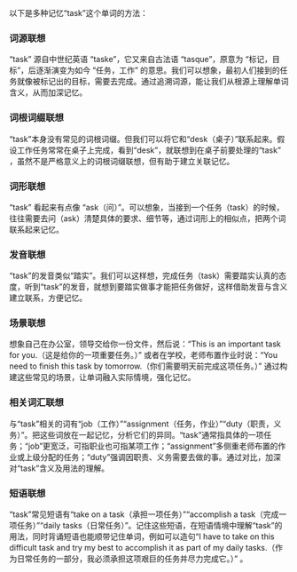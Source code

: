 以下是多种记忆“task”这个单词的方法：

### 词源联想
“task” 源自中世纪英语 “taske”，它又来自古法语 “tasque”，原意为 “标记，目标”，后逐渐演变为如今 “任务，工作” 的意思。我们可以想象，最初人们接到的任务就像被标记出的目标，需要去完成。通过追溯词源，能让我们从根源上理解单词含义，从而加深记忆。

### 词根词缀联想
“task”本身没有常见的词根词缀。但我们可以将它和“desk（桌子）”联系起来。假设工作任务常常在桌子上完成，看到“desk”，就联想到在桌子前要处理的“task” ，虽然不是严格意义上的词根词缀联想，但有助于建立关联记忆。

### 词形联想
“task” 看起来有点像 “ask（问）”。可以想象，当接到一个任务（task）的时候，往往需要去问（ask）清楚具体的要求、细节等，通过词形上的相似点，把两个词联系起来记忆。

### 发音联想
“task”的发音类似“踏实”。我们可以这样想，完成任务（task）需要踏实认真的态度，听到“task”的发音，就想到要踏实做事才能把任务做好，这样借助发音与含义建立联系，方便记忆。

### 场景联想
想象自己在办公室，领导交给你一份文件，然后说：“This is an important task for you.（这是给你的一项重要任务。）” 或者在学校，老师布置作业时说：“You need to finish this task by tomorrow.（你们需要明天前完成这项任务。）” 通过构建这些常见的场景，让单词融入实际情境，强化记忆。

### 相关词汇联想
与“task”相关的词有“job（工作）”“assignment（任务，作业）”“duty（职责，义务）”。把这些词放在一起记忆，分析它们的异同。“task”通常指具体的一项任务；“job”更宽泛，可指职业也可指某项工作；“assignment”多侧重老师布置的作业或上级分配的任务；“duty”强调因职责、义务需要去做的事。通过对比，加深对“task”含义及用法的理解。

### 短语联想
“task”常见短语有“take on a task（承担一项任务）”“accomplish a task（完成一项任务）”“daily tasks（日常任务）”。记住这些短语，在短语情境中理解“task”的用法，同时背诵短语也能顺带记住单词，例如可以造句“I have to take on this difficult task and try my best to accomplish it as part of my daily tasks.（作为日常任务的一部分，我必须承担这项艰巨的任务并尽力完成它。）” 。 
